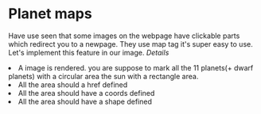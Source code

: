 # Planet maps

 Have use seen that some images on the webpage have clickable parts which redirect you to a newpage. They use map tag it's super easy to use. Let's implement this feature in our image.
 <i>Details</i>
 <li>A image is rendered. you are suppose to mark all the 11 planets(+ dwarf planets) with a circular area the sun with a rectangle area.</li>
 <li>All the area should a href defined</li>
 <li>All the area should have a coords defined</li>
 <li> All the area should have a shape defined</li>
